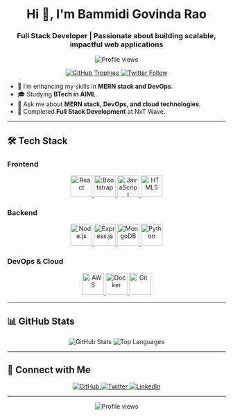 
<h1 align="center">Hi 👋, I'm Bammidi Govinda Rao</h1>
<h3 align="center">Full Stack Developer | Passionate about building scalable, impactful web applications</h3>

<p align="center">
  <img src="https://komarev.com/ghpvc/?username=govind-19&label=Profile%20views&color=0e75b6&style=flat" alt="Profile views" />
</p>

<p align="center">
  <a href="https://github.com/ryo-ma/github-profile-trophy">
    <img src="https://github-profile-trophy.vercel.app/?username=govind-19" alt="GitHub Trophies" />
  </a>
  <a href="https://twitter.com/govindabammidi" target="blank">
    <img src="https://img.shields.io/twitter/follow/govindabammidi?logo=twitter&style=for-the-badge" alt="Twitter Follow" />
  </a>
</p>

- 🌱 I’m enhancing my skills in **MERN stack and DevOps**.
- 🎓 Studying **BTech in AIML**.
- 💬 Ask me about **MERN stack, DevOps, and cloud technologies**.
- 🚀 Completed **Full Stack Development** at NxT Wave.

---

## 🛠 Tech Stack

### Frontend
<div align="center">
  <a href="https://reactjs.org/" target="_blank">
    <img src="https://profilinator.rishav.dev/skills-assets/react-original-wordmark.svg" alt="React" height="50" />
  </a>
  <a href="https://getbootstrap.com/" target="_blank">
    <img src="https://profilinator.rishav.dev/skills-assets/bootstrap-plain.svg" alt="Bootstrap" height="50" />
  </a>
  <a href="https://developer.mozilla.org/en-US/docs/Web/JavaScript" target="_blank">
    <img src="https://profilinator.rishav.dev/skills-assets/javascript-original.svg" alt="JavaScript" height="50" />
  </a>
  <a href="https://en.wikipedia.org/wiki/HTML5" target="_blank">
    <img src="https://profilinator.rishav.dev/skills-assets/html5-original-wordmark.svg" alt="HTML5" height="50" />
  </a>
</div>

### Backend
<div align="center">
  <a href="https://nodejs.org/" target="_blank">
    <img src="https://profilinator.rishav.dev/skills-assets/nodejs-original-wordmark.svg" alt="Node.js" height="50" />
  </a>
  <a href="https://expressjs.com/" target="_blank">
    <img src="https://profilinator.rishav.dev/skills-assets/express-original-wordmark.svg" alt="Express.js" height="50" />
  </a>
  <a href="https://www.mongodb.com/" target="_blank">
    <img src="https://profilinator.rishav.dev/skills-assets/mongodb-original-wordmark.svg" alt="MongoDB" height="50" />
  </a>
  <a href="https://www.python.org/" target="_blank">
    <img src="https://profilinator.rishav.dev/skills-assets/python-original.svg" alt="Python" height="50" />
  </a>
</div>

### DevOps & Cloud
<div align="center">
  <a href="https://aws.amazon.com/" target="_blank">
    <img src="https://profilinator.rishav.dev/skills-assets/amazonwebservices-original-wordmark.svg" alt="AWS" height="50" />
  </a>
  <a href="https://www.docker.com/" target="_blank">
    <img src="https://profilinator.rishav.dev/skills-assets/docker-original-wordmark.svg" alt="Docker" height="50" />
  </a>
  <a href="https://github.com/" target="_blank">
    <img src="https://profilinator.rishav.dev/skills-assets/git-scm-icon.svg" alt="Git" height="50" />
  </a>
</div>

---

## 📊 GitHub Stats
<div align="center">
  <img src="https://github-readme-stats.vercel.app/api?username=Govind-19&show_icons=true&count_private=true&hide_border=true" alt="GitHub Stats" />
  <img src="https://github-readme-stats.vercel.app/api/top-langs?username=Govind-19&show_icons=true&locale=en&layout=compact" alt="Top Languages" />
</div>

---

## 🔗 Connect with Me
<div align="center">
  <a href="https://github.com/Govind-19" target="_blank">
    <img src="https://img.shields.io/badge/github-%2324292e.svg?&style=for-the-badge&logo=github&logoColor=white" alt="GitHub" />
  </a>
  <a href="https://twitter.com/govindabammidi" target="_blank">
    <img src="https://img.shields.io/badge/twitter-%2300acee.svg?&style=for-the-badge&logo=twitter&logoColor=white" alt="Twitter" />
  </a>
  <a href="https://linkedin.com/in/bammidi-govinda-rao-b8286a229" target="_blank">
    <img src="https://img.shields.io/badge/linkedin-%231E77B5.svg?&style=for-the-badge&logo=linkedin&logoColor=white" alt="LinkedIn" />
  </a>
</div>

---

<div align="center">
  <img src="https://komarev.com/ghpvc/?username=Govind-19&&style=flat-square" alt="Profile views" />
</div>

